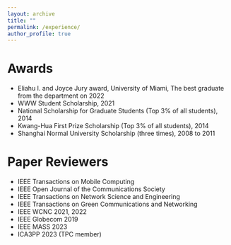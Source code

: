 ```yaml
---
layout: archive
title: ""
permalink: /experience/
author_profile: true
---
```


<!-- # Works -->
<!-- * ### **Assistant Professor**, Middle Tennessee State University, 2023 to present. -->
<!-- * ### **Research Intern**, Futurewei, Summer 2022. -->
<!--   * Research intern at IC lab. Focus on neural rendering dynamic human poses in metaverse. -->
<!-- * ### **Research Assistant** -->
<!-- University of Miami, 2018 to present. -->
<!-- * ### **Teaching Assistant** -->
<!-- University of Miami, 2020 to 2021. -->
<!--   * ECE212-S - Processors: Hardware, Software, and Interfacing (Fall 2020, Spring 2021). -->
<!--   * ECE417-O - Embedded Microprocessor System Design (Fall 2020). -->
<!--   * Courses taught include circuit analysis, digital logic, microprocessors, computer architecture (undergraduate and graduate levels), and embedded systems design based on DE1-SOC kit. -->
<!-- * ### **Software Engineer**, ZTE Corporation,  2015 to 2018. -->
<!--   * Our team developed the product [ZXUN SSS-Supplementary Service Server](https://www.zte.com.cn/global/products/core_network/packet_core/voice_communication/425187) based on the 3GPP standard. -->
<!--   * C, C++, Python -->
<!-- * ### Research Assistant -->
<!-- Shanghai University, 08/2012 to 05/2015. -->

# Awards
- Eliahu I. and Joyce Jury award, University of Miami, The best graduate from the department on 2022
- WWW Student Scholarship, 2021
- National Scholarship for Graduate Students (Top 3% of all students), 2014
- Kwang-Hua First Prize Scholarship (Top 3% of all students), 2014
- Shanghai Normal University Scholarship (three times), 2008 to 2011

# Paper Reviewers
- IEEE Transactions on Mobile Computing
- IEEE Open Journal of the Communications Society
- IEEE Transactions on Network Science and Engineering
- IEEE Transactions on Green Communications and Networking
- IEEE WCNC 2021, 2022
- IEEE Globecom 2019
- IEEE MASS 2023
- ICA3PP 2023 (TPC member)

<!-- # Professional Membership -->
<!-- - Student member of IEEE -->
<!-- - Student member of ACM -->

<!-- # Volunteer -->
<!-- - National Science Bowl (NSB), 2021 -->
<!-- - Shanghai EXPO, 2010 -->
